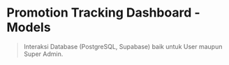 # Promotion Tracking Dashboard - Models

> Interaksi Database (PostgreSQL, Supabase) baik untuk User maupun Super Admin.